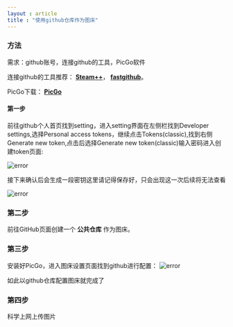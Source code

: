 ```yaml
---
layout : article
title : "使用github仓库作为图床"
---
```


### 方法

需求：github账号，连接github的工具，PicGo软件

连接github的工具推荐：
**[Steam++](https://github.com/BeyondDimension/SteamTools/releases)**，
**[fastgithub](https://pan.baidu.com/s/1NPmiqwdI9cv-wwOaUrhwqQ?pwd=5a6e)**。

PicGo下载：
**[PicGo](https://picgo.github.io/PicGo-Doc/zh/guide/#picgo-is-here)**

#### 第一步

前往github个人首页找到setting，进入setting界面在左侧栏找到Developer settings,选择Personal access tokens，继续点击Tokens(classic),找到右侧Generate new token,点击后选择Generate new token(classic)输入密码进入创建token页面:

![error](https://raw.githubusercontent.com/BugLeesir/image_host01/main/blogs_img/%E5%B1%8F%E5%B9%95%E6%88%AA%E5%9B%BE%202022-11-24%20232128.png)

接下来确认后会生成一段密钥这里请记得保存好，只会出现这一次后续将无法查看

![error](https://raw.githubusercontent.com/BugLeesir/image_host01/main/blogs_img/%E5%B1%8F%E5%B9%95%E6%88%AA%E5%9B%BE%202022-11-24%20232722.png)

### 第二步

前往GitHub页面创建一个
**公共仓库**
作为图床。

### 第三步

安装好PicGo，进入图床设置页面找到github进行配置：
![error](https://raw.githubusercontent.com/BugLeesir/image_host01/main/blogs_img/%E5%B1%8F%E5%B9%95%E6%88%AA%E5%9B%BE%202022-11-24%20233849.png)

如此以github仓库配置图床就完成了

### 第四步

科学上网上传图片
